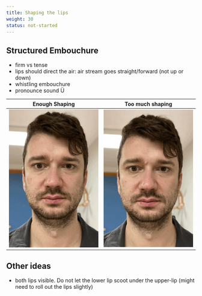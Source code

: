 ```yaml
---
title: Shaping the lips
weight: 30
status: not-started
---
```


## Structured Embouchure
- firm vs tense
- lips should direct the air: air stream goes straight/forward (not up or down)
- whistling embouchure
- pronounce sound Ü


| Enough Shaping  | Too much shaping   |
|---|---|
| ![enough shaping](./good.gif) |  ![too much shaping](./too-much.gif) |








## Other ideas

- both lips visible. Do not let the lower lip scoot under the upper-lip (might need to roll out the lips slightly)
